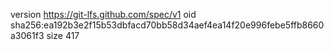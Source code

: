 version https://git-lfs.github.com/spec/v1
oid sha256:ea192b3e2f15b53dbfacd70bb58d34aef4ea14f20e996febe5ffb8660a3061f3
size 417
